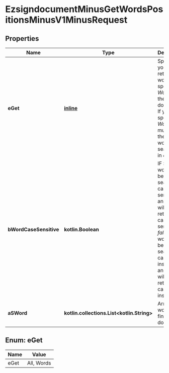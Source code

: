 
# EzsigndocumentMinusGetWordsPositionsMinusV1MinusRequest

## Properties
Name | Type | Description | Notes
------------ | ------------- | ------------- | -------------
**eGet** | [**inline**](#EGet) | Specify if you want to retrieve *All* words or specific *Words* from the document. If you specify *Words*, you must send the list of words to search for in *a_sWord*. | 
**bWordCaseSensitive** | **kotlin.Boolean** | IF *true*, words will be searched case-sensitive and results will be returned case-sensitive. IF *false*, words will be searched case-insensitive and results will be returned case-insensitive. | 
**aSWord** | **kotlin.collections.List&lt;kotlin.String&gt;** | Array of words to find in the document |  [optional]


<a name="EGet"></a>
## Enum: eGet
Name | Value
---- | -----
eGet | All, Words




